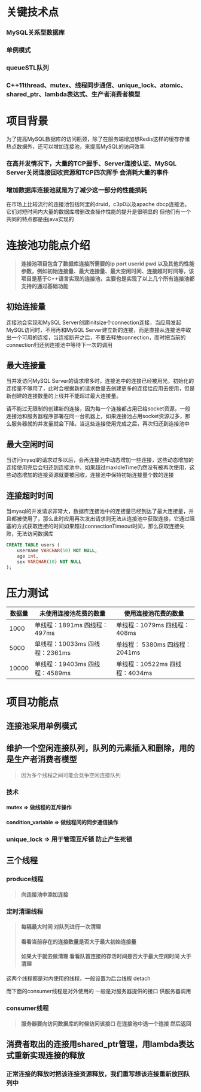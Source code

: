 # 关键技术点

### MySQL关系型数据库

### 单例模式

### queueSTL队列

### C++11thread、mutex、线程同步通信、unique_lock、atomic、shared_ptr、lambda表达式、生产者消费者模型

# 项目背景

为了提高MySQL数据库的访问瓶颈，除了在服务端增加想Redis这样的缓存存储热点数据外，还可以增加连接池，来提高MySQL的访问效率



### 在高并发情况下，大量的TCP握手、Server连接认证、MySQL Server关闭连接回收资源和TCP四次挥手	会消耗大量的事件 

### 增加数据库连接池就是为了减少这一部分的性能损耗



在市场上比较流行的连接池包括阿里的druid，c3p0以及apache dbcp连接池，它们对短时间内大量的数据库增删改查操作性能的提升是很明显的 但他们有一个共同的特点都是由java实现的

# 连接池功能点介绍

> #### 连接池项目包含了数据库连接所需要的ip port userid pwd 以及其他的性能参数，例如初始连接量、最大连接量、最大空闲时间、连接超时时间等，该项目是基于C++语言实现的连接池，主要也是实现了以上几个所有连接池都支持的通过基础功能

## 初始连接量

连接池会实现和MySQL Server创建initsize个connection连接，当应用发起MySQL访问时，不用再和MySQL Server建立新的连接，而是直接从连接池中取出一个可用的连接，当连接断开之后，不要去释放connection，而时把当前的connection归还到连接池中等待下一次的调用

## 最大连接量

当并发访问MySQL Server的请求增多时，连接池中的连接已经被用光，初始化的连接量不够用了，此时会根据新的请求数量去创建更多的连接给应用去使用，但是新创建的连接数量的上线并不能超过最大连接量。

请不能过无限制的创建新的连接，因为每一个连接都占用已给socket资源，一般连接池和服务器程序部署在同一台机器上，如果连接池占用socket资源过多，那么服务器就的并发量就会下降。当这些连接使用完成之后，再次归还到连接池中

## 最大空闲时间

当访问mysql的请求过多以后，会再连接池中动态增加一些连接，这些动态增加的连接使用完后会归还到连接池中，如果超过maxIdleTime仍然没有被再次使用，这些动态增加的连接资源就要被回收，连接池中保持初始连接量个数的连接

## 连接超时时间

当mysql的并发请求非常大，数据库连接池中的连接量已经到达了最大连接量，并且都被使用了，那么此时应用再次发出请求则无法从连接池中获取连接，它通过阻塞的方式获取连接的时间如果超过connectionTimeout时间，那么获取连接失败，无法访问数据库

```sql
CREATE TABLE users (
    username VARCHAR(50) NOT NULL,
    age int,
    sex VARCHAR(10) NOT NULL
);
```

# 压力测试

| 数据量 | 未使用连接池花费的数量         | 使用连接池花费的数量           |
| ------ | ------------------------------ | ------------------------------ |
| 1000   | 单线程：1891ms 四线程：497ms   | 单线程：1079ms 四线程：408ms   |
| 5000   | 单线程：10033ms 四线程：2361ms | 单线程： 5380ms 四线程：2041ms |
| 10000  | 单线程：19403ms 四线程：4589ms | 单线程：10522ms 四线程：4034ms |

# 项目功能点

## 连接池采用单例模式

## 维护一个空闲连接队列，队列的元素插入和删除，用的是生产者消费者模型

> 因为多个线程之间可能会竞争空闲连接队列

### 技术

#### mutex	=>  做线程的互斥操作

#### condition_variable  =>	做线程间的同步通信操作

### unique_lock	=>	用于管理互斥锁	防止产生死锁



## 三个线程

### produce线程

> #### 向连接池中添加连接

### 定时清理线程

> #### 每隔最大时间	对队列进行一次清理	
>
> #### 看看当前存在的连接数量是否大于最大初始连接量
>
> #### 如果大于就去做清理	看看队首连接的存活时间是否大于最大空闲时间	大于清理

这两个线程都是对内使用的线程，一般设置为后台线程 detach

而下面的consumer线程是对外使用的 一般是对服务器提供的接口 供服务器调用

### consumer线程

> #### 服务器要向访问数据库的时候访问该接口	在连接池中选一个连接	然后返回

## 消费者取出的连接用shared_ptr管理，用lambda表达式重新实现连接的释放

### 正常连接的释放时把该连接资源释放，我们重写想该连接重新放回队列中

